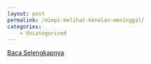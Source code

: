```yaml
---
layout: post
permalink: /mimpi-melihat-kenalan-meninggal/
categories:
    - Uncategorized
---
```


[Baca Selengkapnya](/04)